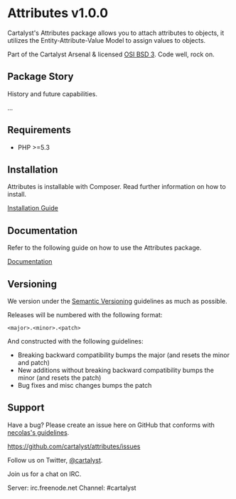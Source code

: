 # Attributes v1.0.0

Cartalyst's Attributes package allows you to attach attributes to objects, it utilizes the Entity-Attribute-Value Model to assign values to objects.

Part of the Cartalyst Arsenal & licensed [OSI BSD 3](license.txt). Code well, rock on.

## Package Story

History and future capabilities.

...

## Requirements

- PHP >=5.3

## Installation

Attributes is installable with Composer. Read further information on how to install.

[Installation Guide](http://cartalyst.com/manual/attributes/introduction/installation)

## Documentation

Refer to the following guide on how to use the Attributes package.

[Documentation](http://cartalyst.com/manual/attributes)

## Versioning

We version under the [Semantic Versioning](http://semver.org/) guidelines as much as possible.

Releases will be numbered with the following format:

`<major>.<minor>.<patch>`

And constructed with the following guidelines:

* Breaking backward compatibility bumps the major (and resets the minor and patch)
* New additions without breaking backward compatibility bumps the minor (and resets the patch)
* Bug fixes and misc changes bumps the patch

## Support

Have a bug? Please create an issue here on GitHub that conforms with [necolas's guidelines](https://github.com/necolas/issue-guidelines).

https://github.com/cartalyst/attributes/issues

Follow us on Twitter, [@cartalyst](http://twitter.com/cartalyst).

Join us for a chat on IRC.

Server: irc.freenode.net
Channel: #cartalyst
